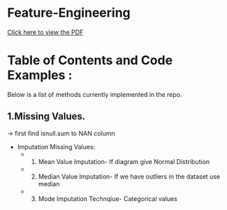 # Feature-Engineering
 [Click here to view the PDF](https://github.com/dipesh4036/Feature-Engineering/blob/main/A%20Short%20Guide%20for%20Feature%20Engineering%20and%20Feature%20Selection.pdf)


# Table of Contents and Code Examples :
Below is a list of methods currently implemented in the repo.


 ## 1.Missing Values.   
-> first find isnull.sum to NAN column
 - Imputation Missing Values:
    - 1. Mean Value Imputation-   If diagram give Normal Distribution
    - 2. Median Value Imputation- If we have outliers in the dataset use median
    - 3. Mode Imputation Technqiue- Categorical values


	

